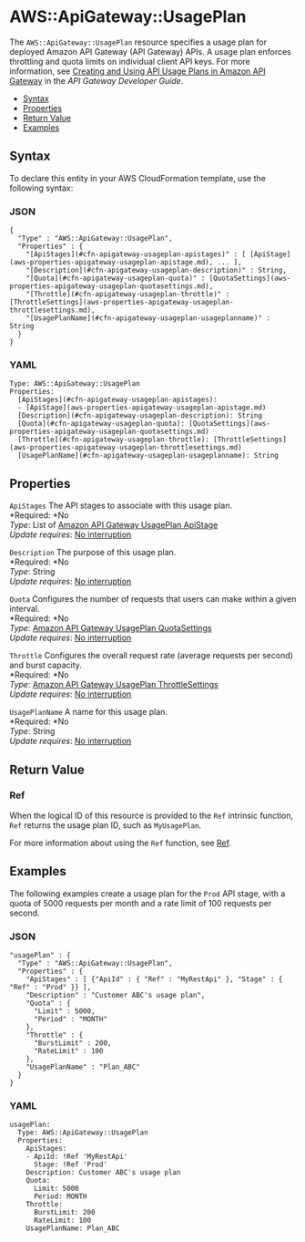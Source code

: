 # AWS::ApiGateway::UsagePlan<a name="aws-resource-apigateway-usageplan"></a>

The `AWS::ApiGateway::UsagePlan` resource specifies a usage plan for deployed Amazon API Gateway \(API Gateway\) APIs\. A usage plan enforces throttling and quota limits on individual client API keys\. For more information, see [Creating and Using API Usage Plans in Amazon API Gateway](http://docs.aws.amazon.com/apigateway/latest/developerguide/api-gateway-api-usage-plans.html) in the *API Gateway Developer Guide*\.


+ [Syntax](#aws-resource-apigateway-usageplan-syntax)
+ [Properties](#aws-resource-apigateway-usageplan-properties)
+ [Return Value](#aws-resource-apigateway-usageplan-returnvalues)
+ [Examples](#aws-resource-apigateway-usageplan-examples)

## Syntax<a name="aws-resource-apigateway-usageplan-syntax"></a>

To declare this entity in your AWS CloudFormation template, use the following syntax:

### JSON<a name="aws-resource-apigateway-usageplan-syntax.json"></a>

```
{
  "Type" : "AWS::ApiGateway::UsagePlan",
  "Properties" : {
    "[ApiStages](#cfn-apigateway-usageplan-apistages)" : [ [ApiStage](aws-properties-apigateway-usageplan-apistage.md), ... ],
    "[Description](#cfn-apigateway-usageplan-description)" : String,
    "[Quota](#cfn-apigateway-usageplan-quota)" : [QuotaSettings](aws-properties-apigateway-usageplan-quotasettings.md),
    "[Throttle](#cfn-apigateway-usageplan-throttle)" : [ThrottleSettings](aws-properties-apigateway-usageplan-throttlesettings.md),
    "[UsagePlanName](#cfn-apigateway-usageplan-usageplanname)" : String
  }
}
```

### YAML<a name="aws-resource-apigateway-usageplan-syntax.yaml"></a>

```
Type: AWS::ApiGateway::UsagePlan
Properties:
  [ApiStages](#cfn-apigateway-usageplan-apistages): 
  - [ApiStage](aws-properties-apigateway-usageplan-apistage.md)
  [Description](#cfn-apigateway-usageplan-description): String
  [Quota](#cfn-apigateway-usageplan-quota): [QuotaSettings](aws-properties-apigateway-usageplan-quotasettings.md)
  [Throttle](#cfn-apigateway-usageplan-throttle): [ThrottleSettings](aws-properties-apigateway-usageplan-throttlesettings.md)
  [UsagePlanName](#cfn-apigateway-usageplan-usageplanname): String
```

## Properties<a name="aws-resource-apigateway-usageplan-properties"></a>

`ApiStages`  <a name="cfn-apigateway-usageplan-apistages"></a>
The API stages to associate with this usage plan\.  
*Required: *No  
*Type*: List of [Amazon API Gateway UsagePlan ApiStage](aws-properties-apigateway-usageplan-apistage.md)  
*Update requires*: [No interruption](using-cfn-updating-stacks-update-behaviors.md#update-no-interrupt)

`Description`  <a name="cfn-apigateway-usageplan-description"></a>
The purpose of this usage plan\.  
*Required: *No  
*Type*: String  
*Update requires*: [No interruption](using-cfn-updating-stacks-update-behaviors.md#update-no-interrupt)

`Quota`  <a name="cfn-apigateway-usageplan-quota"></a>
Configures the number of requests that users can make within a given interval\.  
*Required: *No  
*Type*: [Amazon API Gateway UsagePlan QuotaSettings](aws-properties-apigateway-usageplan-quotasettings.md)  
*Update requires*: [No interruption](using-cfn-updating-stacks-update-behaviors.md#update-no-interrupt)

`Throttle`  <a name="cfn-apigateway-usageplan-throttle"></a>
Configures the overall request rate \(average requests per second\) and burst capacity\.  
*Required: *No  
*Type*: [Amazon API Gateway UsagePlan ThrottleSettings](aws-properties-apigateway-usageplan-throttlesettings.md)  
*Update requires*: [No interruption](using-cfn-updating-stacks-update-behaviors.md#update-no-interrupt)

`UsagePlanName`  <a name="cfn-apigateway-usageplan-usageplanname"></a>
A name for this usage plan\.  
*Required: *No  
*Type*: String  
*Update requires*: [No interruption](using-cfn-updating-stacks-update-behaviors.md#update-no-interrupt)

## Return Value<a name="aws-resource-apigateway-usageplan-returnvalues"></a>

### Ref<a name="w3ab2c21c10c84c11b2"></a>

When the logical ID of this resource is provided to the `Ref` intrinsic function, `Ref` returns the usage plan ID, such as `MyUsagePlan`\.

For more information about using the `Ref` function, see [Ref](intrinsic-function-reference-ref.md)\.

## Examples<a name="aws-resource-apigateway-usageplan-examples"></a>

The following examples create a usage plan for the `Prod` API stage, with a quota of 5000 requests per month and a rate limit of 100 requests per second\.

### JSON<a name="aws-resource-apigateway-usageplan-example.json"></a>

```
"usagePlan" : {
  "Type" : "AWS::ApiGateway::UsagePlan",
  "Properties" : {
    "ApiStages" : [ {"ApiId" : { "Ref" : "MyRestApi" }, "Stage" : { "Ref" : "Prod" }} ],
    "Description" : "Customer ABC's usage plan",
    "Quota" : {
      "Limit" : 5000,
      "Period" : "MONTH"
    },
    "Throttle" : {
      "BurstLimit" : 200,
      "RateLimit" : 100
    },
    "UsagePlanName" : "Plan_ABC"
  }
}
```

### YAML<a name="aws-resource-apigateway-usageplan-example.yaml"></a>

```
usagePlan:
  Type: AWS::ApiGateway::UsagePlan
  Properties:
    ApiStages:
    - ApiId: !Ref 'MyRestApi'
      Stage: !Ref 'Prod'
    Description: Customer ABC's usage plan
    Quota:
      Limit: 5000
      Period: MONTH
    Throttle:
      BurstLimit: 200
      RateLimit: 100
    UsagePlanName: Plan_ABC
```